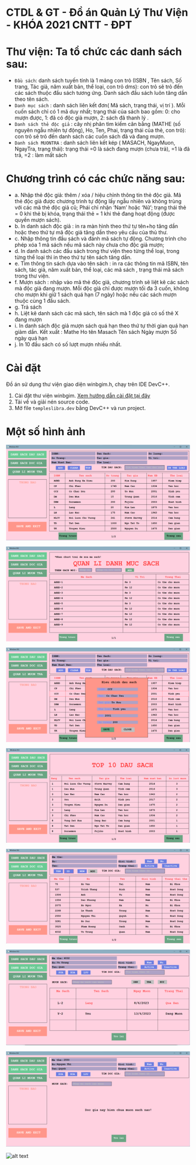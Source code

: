 # CTDL & GT - Đồ án Quản Lý Thư Viện - KHÓA 2021 CNTT - ĐPT

# Thư viện: Ta tổ chức các danh sách sau:

-   `Đầu sách`: danh sách tuyến tính là 1 mảng con trỏ (ISBN , Tên sách, Số trang, Tác giả, năm xuất bản, thể loại, con trỏ dms): con trỏ sẽ trỏ đến các sách thuộc đầu sách tương ứng. Danh sách đầu sách luôn tăng dần theo tên sách.
-   `Danh mục sách` : danh sách liên kết đơn( Mã sách, trạng thái, vị trí ). Mỗi cuốn sách chỉ có 1 mã duy nhất; trạng thái của sách bao gồm: 0: cho mượn được, 1: đã có độc giả mượn, 2: sách đã thanh lý .
-   `Danh sách thẻ độc giả` : cây nhị phân tìm kiếm cân bằng (MATHE (số nguyên ngẫu nhiên tự động), Ho, Ten, Phai, trạng thái của thẻ, con trỏ): con trỏ sẽ trỏ đến danh sách các cuốn sách đã và đang mượn.
-   `Danh sách MUONTRA` : danh sách liên kết kép ( MASACH, NgayMuon, NgayTra, trạng thái): trạng thái =0 là sách đang mượn (chưa trả), =1 là đã trả, =2 : làm mất sách

# Chương trình có các chức năng sau:

-   a. Nhập thẻ độc giả: thêm / xóa / hiệu chỉnh thông tin thẻ độc giả. Mã thẻ độc giả được chương trình tự động lấy ngẫu nhiên và không trùng với các mã thẻ độc giả cũ; Phái chỉ nhận ‘Nam’ hoặc ‘Nữ’; trạng thái thẻ = 0 khi thẻ bị khóa, trạng thái thẻ = 1 khi thẻ đang hoạt động (được quyền mượn sách).
-   b. In danh sách độc giả : in ra màn hình theo thứ tự tên+họ tăng dần hoặc theo thứ tự mã độc giả tăng dần theo yêu cầu của thủ thư.
-   c. Nhập thông tin đầu sách và đánh mã sách tự động. Chương trình cho phép xóa 1 mã sách nếu mã sách này chưa cho độc giả mượn;
-   d. In danh sách các đầu sách trong thư viện theo từng thể loại, trong từng thể loại thì in theo thứ tự tên sách tăng dần.
-   e. Tìm thông tin sách dựa vào tên sách : in ra các thông tin mã ISBN, tên sách, tác giả, năm xuất bản, thể loại, các mã sách , trạng thái mã sách trong thư viện.
-   f. Mượn sách : nhập vào mã thẻ độc giả, chương trình sẽ liệt kê các sách mà độc giả đang mượn. Mỗi độc giả chỉ được mượn tối đa 3 cuốn, không cho mượn khi giữ 1 sách quá hạn (7 ngày) hoặc nếu các sách mượn thuộc cùng 1 đầu sách.
-   g. Trả sách
-   h. Liệt kê danh sách các mã sách, tên sách mà 1 độc giả có số thẻ X đang mượn
-   i. In danh sách độc giả mượn sách quá hạn theo thứ tự thời gian quá hạn giảm dần. Kết xuất :
    Mathe Ho tên Masach Tên sách Ngày mượn Số ngày quá hạn
-   j. In 10 đầu sách có số lượt mượn nhiều nhất.

# Cài đặt

Đồ án sử dụng thư viện giao diện winbgim.h, chạy trên IDE DevC++.

1. Cài đặt thư viện winbgim. [Xem hướng dẫn cài đặt tại đây](https://cachhoc.net/2013/10/03/cc-do-hoa-trong-dev-c/)
2. Tải về và giải nén source code.
3. Mở file `templeslibra.dev` bằng DevC++ và run project.

# Một số hình ảnh

![alt text](https://github.com/nhoczui3110/Library-Management/blob/main/pictures/demo-dausach1.png "Đầu sách")

![alt text](https://github.com/nhoczui3110/Library-Management/blob/main/pictures/demo-dausach2.png "Sách")

![alt text](https://github.com/nhoczui3110/Library-Management/blob/main/pictures/demo-dausach3.png "Hiệu chỉnh đầu sách")

![alt text](https://github.com/nhoczui3110/Library-Management/blob/main/pictures/demo-dausach4.png "Top 10 đầu sách")

![alt text](https://github.com/nhoczui3110/Library-Management/blob/main/pictures/demo-docgia1.png "Đọc giả")

![alt text](https://github.com/nhoczui3110/Library-Management/blob/main/pictures/demo-docgia2.png "Mượn trả")

![alt text](https://github.com/nhoczui3110/Library-Management/blob/main/pictures/demo-docgia3.png "Mượn trả")

![alt text](https://github.com/nhoczui3110/Library-Management/blob/main/pictures/demo-muontra.png "Danh sách quá hạn")
